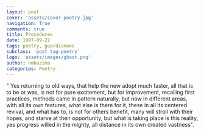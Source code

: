 ```yaml
---
layout: post
cover: 'assets/cover-poetry.jpg'
navigation: True
comments: true
title: Procedures
date: 1997-09-22
tags: poetry, guardianone
subclass: 'post tag-poetry'
logo: 'assets/images/ghost.png'
author: nmbazima
categories: Poetry
---
```

" Yes returning to old ways, that help the new adopt much faster, all that is to be or was, is not for pure excitement, but for improvement, recalling first practices, methods came in pattern naturally, but now in different areas, with all its own features, what else is there for it, these in all its centered revival, and what has to, is not for others benefit, many will stroll with their hopes, and starve at their opportunity, but what is taking place is this reality, yes progress willed in the mighty, all distance in its own created vastness".
